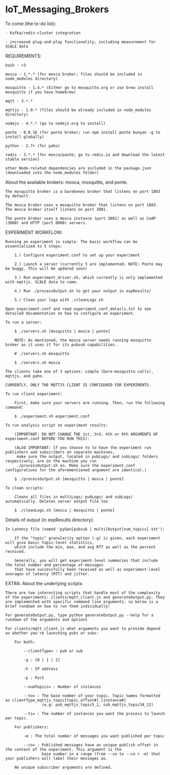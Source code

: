 # IoT_Messaging_Brokers

To come (the to-do list):

	- Kafka/redis-cluster integration

	- increased plug-and-play functionality, including measurement for SCALE data

REQUIREMENTS:

	bash - >3

	mosca - 1.*.* (for mosca broker; files should be included in node_modules directory)

	mosquitto - 1.4.* (Either go to mosquitto.org or use brew install mosquitto if you have homebrew)

	mqtt - 3.*.* 

	mqttjs - 1.9.* (files should be already included in node_modules directory)

	nodejs - 4.*.* (go to nodejs.org to install)

	ponte - 0.0.16 (for ponte broker; run npm install ponte bunyan -g to install globally)

	python - 2.7+ (for paho)

	redis - 3.*.* (for mosca/ponte; go to redis.io and download the latest stable version)
		
	other Node-related dependencies are included in the package.json (downloaded into the node_modules folder)

About the available brokers: mosca, mosquitto, and ponte.

	The mosquitto broker is a barebones broker that listens on port 1883 by default.

	The mosca broker uses a mosquitto broker that listens on port 1883. The mosca broker itself listens on port 3001. 

	The ponte broker uses a mosca instance (port 3001) as well as CoAP (3000) and HTTP (port 8080) servers. 

EXPERIMENT WORKFLOW:

	Running an experiment is simple. The basic workflow can be essentialized to 5 steps:

		1.) Configure experiment.conf to set up your experiment

		2.) Launch a server (currently 3 are implemented, NOTE: Ponte may be buggy. This will be updated soon)

		3.) Run experiment_driver.sh, which currently is only implemented with mqttjs. SCALE data to come.

		4.)	Run ./processOutput.sh to get your output in expResults/ 

		5.) Clean your logs with ./cleanLogs.sh 

	Open experiment.conf and read experiment_conf_details.txt to see detailed documentation on how to configure an experiment.

	To run a server:
		
		$ ./servers.sh [mosquitto | mosca | ponte] 

		NOTE: As mentioned, the mosca server needs running mosquitto broker as it uses it for its pubsub capabilities. 

		# ./servers.sh mosquitto

		$ ./servers.sh mosca

	The clients take one of 3 options: simple (bare-mosquitto calls), mqttjs, and paho. 

	CURRENTLY, ONLY THE MQTTJS CLIENT IS CONFIGURED FOR EXPERIMENTS. 

	To run client experiment:

		First, make sure your servers are running. Then, run the following command:

		$ ./experiment.sh experiment.conf

	To run analysis script on experiment results: 

		(IMPORTANT: DO NOT CHANGE THE 1st, 3rd, 4th or 9th ARGUMENTS OF experiment.conf BEFORE YOU RUN THIS):

		(ALSO IMPORTANT: If you choose to to have the experiment run publishers and subscribers on separate machines,
		 make sure the output, located in pubLogs/ and subLogs/ folders respectively, are on the machine you run 
		 ./processOutput.sh on. Make sure the experiment.conf configurations for the aforementioned argument are identical.)

		$ ./processOutput.sh [mosquitto | mosca | ponte] 

	To clean scripts:

		Cleans all files in multiLogs/ pubLogs/ and subLogs/ automatically. Deletes server output file too

		$ ./cleanLogs.sh [mosca | mosquitto | ponte]

Details of output (in expResults directory): 
	
	In Latency file (named 'pyGen[pubsub | multi]Output[num_topics].txt'):

		If the "topic" granularity option (-g) is given, each experiment will give basic topic-level statistics, 
		which include the min, max, and avg RTT as well as the percent received.

		Generally, you will get experiment-level summaries that include the total number and percentage of messages 
		that have successfully been received as well as experiment-level averages of latency (RTT) and jitter.

EXTRA: About the underlying scripts:

	There are two interesting scripts that handle most of the complexity of the experiments: clients/mqtt_client.js and generateOutput.py. They are implemented with specific command line arguments, so below is a brief rundown on how to run them individually:

	For generateOutput.py, type python generateOutput.py --help for a rundown of the arguments and options

	For clients/mqtt_client.js what arguments you want to provide depend on whether you're launching pubs or subs:

		For both:

			--clientType= : pub or sub 

			-q : [0 | 1 | 2]

			-h : IP address

			-p : Port 

			--numTopics= : Number of instances

			--to= : The base number of your topic. Topic names formatted as clientType_mqttjs_topic[topic_offset#]_[instance#]
					(e.g: pub_mqttjs_topic5_1, sub_mqttjs_topic34_12)

			--ti= : The number of instances you want the process to launch per topic.

		For publishers:

			-m : The total number of messages you want published per topic

			--co= : Published messages have an unique publish offset in the context of the experiment. This argument is the
					base number in a range (from --co to --co + -m) that your publishers will label their messages as.

		No unique subscriber arguments are defined.




	





